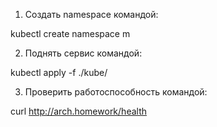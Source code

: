 1. Создать namespace командой:

kubectl create namespace m

2. Поднять сервис командой:

kubectl apply -f ./kube/

3. Проверить работоспособность командой: 

curl http://arch.homework/health
